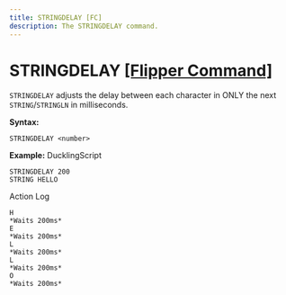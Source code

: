 ```yaml
---
title: STRINGDELAY [FC]
description: The STRINGDELAY command.
---
```


# STRINGDELAY [[Flipper Command]](https://developer.flipper.net/flipperzero/doxygen/badusb_file_format.html#autotoc_md63)

`STRINGDELAY` adjusts the delay between each character in ONLY the next `STRING`/`STRINGLN` in milliseconds.

**Syntax:**
```
STRINGDELAY <number>
```

**Example:**
DucklingScript
```
STRINGDELAY 200
STRING HELLO
```
Action Log
```
H
*Waits 200ms*
E
*Waits 200ms*
L
*Waits 200ms*
L
*Waits 200ms*
O
*Waits 200ms*
```
